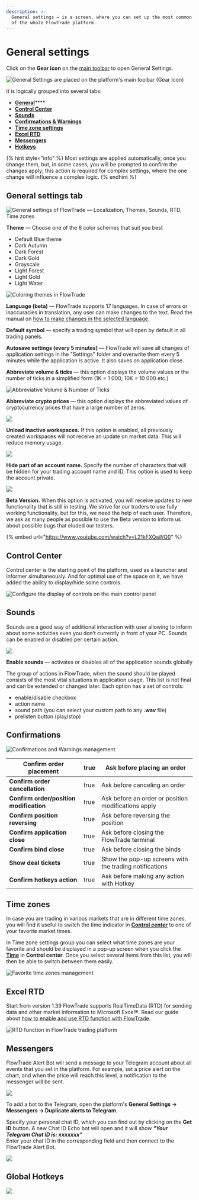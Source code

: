 ```yaml
---
description: >-
  General settings — is a screen, where you can set up the most common behavior
  of the whole FlowTrade platform.
---
```


# General settings

Click on the **Gear icon** on the [main toolbar](main-toolbar.md) to open General Settings.

![General Settings are placed on the platform's main toolbar (Gear Icon)](<../.gitbook/assets/image (134).png>)

It is logically grouped into several tabs: 

* [**General**](general-settings-1.md#general)****
* ****[**Control Center**](general-settings-1.md#control-center)****
* ****[**Sounds**](general-settings-1.md#sounds)****
* ****[**Confirmations & Warnings**](general-settings-1.md#confirmations)****
* ****[**Time zone settings**](general-settings-1.md#time-zones)****
* ****[**Excel RTD**](../miscellaneous-panels/excel-rtd-trading/)****
* ****[**Messengers**](general-settings-1.md#messengers)****
* ****[**Hotkeys**](general-settings-1.md#global-hotkeys)****

{% hint style="info" %}
Most settings are applied automatically, once you change them, but, in some cases, you will be prompted to confirm the changes apply; this action is required for complex settings, where the one change will influence a complex logic.
{% endhint %}

## General settings tab

![General settings of FlowTrade — Localization, Themes, Sounds, RTD, Time zones](<../.gitbook/assets/image (136).png>)

**Theme** — Сhoose one of the 8 color schemes that suit you best

* Default Blue theme
* Dark Autumn
* Dark Forest
* Dark Gold
* Grayscale
* Light Forest
* Light Gold
* Light Water

![Coloring themes in FlowTrade](../.gitbook/assets/themes.gif)

**Language (beta)** — FlowTrade supports 17 languages. In case of errors or inaccuracies in translation, any user can make changes to the text. Read the manual on [how to make changes in the selected language](https://kb.flowtrade.com/customization/localization).

**Default symbol** — specify a trading symbol that will open by default in all trading panels.

**Autosave settings (every 5 minutes)** — FlowTrade will save all changes of application settings in the "Settings" folder and overwrite them every 5 minutes while the application is active. It also saves on application close.

**Abbreviate volume & ticks** — this option displays the volume values or the number of ticks in a simplified form (1K = 1 000; 10K = 10 000 etc.)

![Abbreviative Volume & Number of Ticks](../.gitbook/assets/abbreviative-volume.png)

**Abbreviate crypto prices** — this option displays the abbreviated values of cryptocurrency prices that have a large number of zeros.

![](../.gitbook/assets/abbreviate-cryptos.gif)

**Unload inactive workspaces.** If this option is enabled, all previously created workspaces will not receive an update on market data. This will reduce memory usage.

![](<../.gitbook/assets/image (142).png>)

**Hide part of an account name.** Specify the number of characters that will be hidden for your trading account name and ID. This option is used to keep the account private.

![](<../.gitbook/assets/image (154).png>)

**Beta Version.** When this option is activated, you will receive updates to new functionality that is still in testing. We strive for our traders to use fully working functionality, but for this, we need the help of each user. Therefore, we ask as many people as possible to use the Beta version to inform us about possible bugs that eluded our testers.

{% embed url="https://www.youtube.com/watch?v=L21kFXQaWQ0" %}

## Control Center

Control center is the starting point of the platform, used as a launcher and informer simultaneously. And for optimal use of the space on it, we have added the ability to display/hide some controls.

![Configure the display of controls on the main control panel](<../.gitbook/assets/image (75).png>)

## Sounds

Sounds are a good way of additional interaction with user allowing to inform about some activities even you don’t currently in front of your PC. Sounds can be enabled or disabled per certain action.

![](../.gitbook/assets/general-settings-\_-sounds.gif)

**Enable sounds** — activates or disables all of the application sounds globally

The group of actions in FlowTrade, when the sound should be played consists of the most vital situations in application usage. This list is not final and can be extended or changed later. Each option has a set of controls: 

* enable/disable checkbox
* action name
* sound path (you can select your custom path to any **.wav** file)
* prelisten button (play/stop)

## Confirmations

![Confirmations and Warnings management](<../.gitbook/assets/image (65).png>)

| **Confirm order placement**             | true | Ask before placing an order                            |
| --------------------------------------- | ---- | ------------------------------------------------------ |
| **Confirm order cancellation**          | true | Ask before canceling an order                          |
| **Confirm order/position modification** | true | Ask before an order or position modifications apply    |
| **Confirm position reversing**          | true | Ask before reversing the position                      |
| **Confirm application close**           | true | Ask before closing the FlowTrade terminal              |
| **Confirm bind close**                  | true | Ask before closing the binds                           |
| **Show deal tickets**                   | true | Show the pop-up screens with the trading notifications |
| **Confirm hotkeys action**              | true | Ask before making any action with Hotkey               |

## Time zones

In case you are trading in various markets that are in different time zones, you will find it useful to switch the time indicator in [**Control center**](main-toolbar.md) to one of your favorite market times.

In Time zone settings group you can select what time zones are your favorite and should be displayed in a pop-up screen when you click the [**Time**](main-toolbar.md#time-and-time-zones) in **Control center**. Once you select several items from this list, you will then be able to switch between them easily.

![Favorite time zones management](<../.gitbook/assets/image (70).png>)

## Excel RTD

Start from version 1.39 FlowTrade supports RealTimeData (RTD) for sending data and other market information to Microsoft Excel®. Read our guide about [how to enable and use RTD function with FlowTrade](../miscellaneous-panels/excel-rtd-trading/).

![RTD function in FlowTrade trading platform](<../.gitbook/assets/image (66).png>)

## Messengers

FlowTrade Alert Bot will send a message to your Telegram account about all events that you set in the platform. For example, set a price alert on the chart, and when the price will reach this level, a notification to the messenger will be sent.

![](../.gitbook/assets/telegram-alerts.gif)

To add a bot to the Telegram, open the platform's **General Settings -> Messengers -> Duplicate alerts to Telegram**.

Specify your personal chat ID, which you can find out by clicking on the **Get ID** button. A new Chat ID Echo bot will open and it will show _**"Your Telegram Chat ID is: xxxxxxx"**_\
Enter your chat ID in the corresponding field and then connect to the FlowTrade Alert Bot.

![](<../.gitbook/assets/image (137).png>)

## Global Hotkeys

![](<../.gitbook/assets/image (74).png>)

